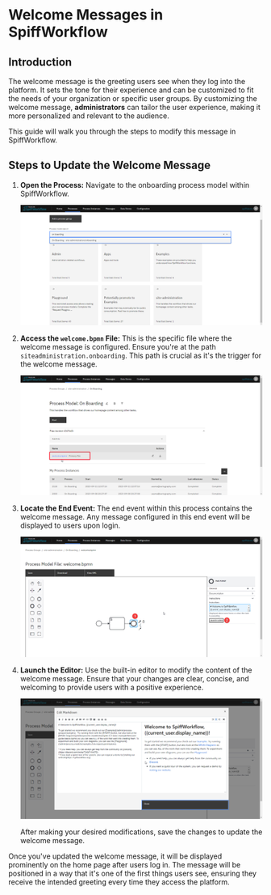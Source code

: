 # Welcome Messages in SpiffWorkflow

## Introduction

The welcome message is the greeting users see when they log into the platform. It sets the tone for their experience and can be customized to fit the needs of your organization or specific user groups. By customizing the welcome message, **administrators** can tailor the user experience, making it more personalized and relevant to the audience.

This guide will walk you through the steps to modify this message in SpiffWorkflow.

## Steps to Update the Welcome Message

1. **Open the Process:**
Navigate to the onboarding process model within SpiffWorkflow.

   ![Process Model](images/onboarding_1.png)

2. **Access the `welcome.bpmn` File:**
   This is the specific file where the welcome message is configured. Ensure you're at the path `siteadministration.onboarding`. This path is crucial as it's the trigger for the welcome message.

    ![Access Welcome file](images/onboarding_2.png)

3. **Locate the End Event:**
   The end event within this process contains the welcome message. Any message configured in this end event will be displayed to users upon login.

   ![Click End Event](images/onboarding_3.png)

4. **Launch the Editor:**
   Use the built-in editor to modify the content of the welcome message. Ensure that your changes are clear, concise, and welcoming to provide users with a positive experience.

   ![Launching Editor](images/onboarding_4.png)

   After making your desired modifications, save the changes to update the welcome message.

Once you've updated the welcome message, it will be displayed prominently on the home page after users log in. The message will be positioned in a way that it's one of the first things users see, ensuring they receive the intended greeting every time they access the platform.
